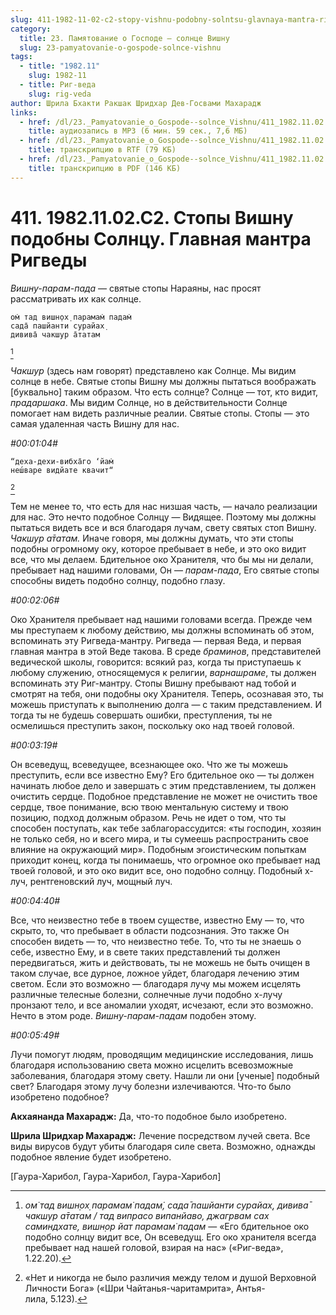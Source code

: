 ```yaml
---
slug: 411-1982-11-02-c2-stopy-vishnu-podobny-solntsu-glavnaya-mantra-rigvedy
category:
  title: 23. Памятование о Господе — солнце Вишну
  slug: 23-pamyatovanie-o-gospode-solnce-vishnu
tags:
  - title: "1982.11"
    slug: 1982-11
  - title: Риг-веда
    slug: rig-veda
author: Шрила Бхакти Ракшак Шридхар Дев-Госвами Махарадж
links:
  - href: /dl/23._Pamyatovanie_o_Gospode--solnce_Vishnu/411_1982.11.02.C2_SridharMj_Stopy_Vishnu_podobny_Solncu__Glavnaja_mantra_Rigvedy.mp3
    title: аудиозапись в MP3 (6 мин. 59 сек., 7,6 МБ)
  - href: /dl/23._Pamyatovanie_o_Gospode--solnce_Vishnu/411_1982.11.02.C2_SridharMj_Stopy_Vishnu_podobny_Solncu__Glavnaja_mantra_Rigvedy.rtf
    title: транскрипцию в RTF (79 КБ)
  - href: /dl/23._Pamyatovanie_o_Gospode--solnce_Vishnu/411_1982.11.02.C2_SridharMj_Stopy_Vishnu_podobny_Solncu__Glavnaja_mantra_Rigvedy.pdf
    title: транскрипцию в PDF (146 КБ)
---
```


# 411. 1982.11.02.C2. Стопы Вишну подобны Солнцу. Главная мантра Ригведы

*Вишну-парам-пада* — святые стопы Нараяны, нас просят рассматривать их как солнце.

    ом̇ тад вишн̣ох̣ парамам̇ падам̇
    сада̄ пашйанти сурайах̣
    дивива̄ чакшур а̄татам
[^_ftn1]

*Чакшур* (здесь нам говорят) представлено как Солнце. Мы видим солнце в небе. Святые стопы Вишну мы должны пытаться воображать [буквально] таким образом. Что есть солнце? Солнце — тот, кто видит, *прадаршака*. Мы видим Солнце, но в действительности Солнце помогает нам видеть различные реалии. Святые стопы. Стопы — это самая удаленная часть Вишну для нас.

*#00:01:04#*

    “деха-дехи-вибха̄го ‘йам̇
    неш́варе видйате квачит“
[^_ftn2]

Тем не менее то, что есть для нас низшая часть, — начало реализации для нас. Это нечто подобное Солнцу — Видящее. Поэтому мы должны пытаться видеть все и вся благодаря лучам, свету святых стоп Вишну. *Чакшур а̄татам.* Иначе говоря, мы должны думать, что эти стопы подобны огромному оку, которое пребывает в небе, и это око видит все, что мы делаем. Бдительное око Хранителя, что бы мы ни делали, пребывает над нашими головами, Он — *парам-пада*, Его святые стопы способны видеть подобно солнцу, подобно глазу.

*#00:02:06#*

Око Хранителя пребывает над нашими головами всегда. Прежде чем мы преступаем к любому действию, мы должны вспоминать об этом, вспоминать эту Ригведа-мантру. Ригведа — первая Веда, и первая главная мантра в этой Веде такова. В среде *браминов*, представителей ведической школы, говорится: всякий раз, когда ты приступаешь к любому служению, относящемуся к религии, *варнашраме*, ты должен вспоминать эту Риг-мантру. Стопы Вишну пребывают над тобой и смотрят на тебя, они подобны оку Хранителя. Теперь, осознавая это, ты можешь приступать к выполнению долга — с таким представлением. И тогда ты не будешь совершать ошибки, преступления, ты не осмелишься преступить закон, поскольку око над твоей головой.

*#00:03:19#*

Он всеведущ, всеведущее, всезнающее око. Что же ты можешь преступить, если все известно Ему? Его бдительное око — ты должен начинать любое дело и завершать с этим представлением, ты должен очистить сердце. Подобное представление не может не очистить твое сердце, твое понимание, всю твою ментальную систему и твою позицию, подход должным образом. Речь не идет о том, что ты способен поступать, как тебе заблагорассудится: «ты господин, хозяин не только себя, но и всего мира, и ты сумеешь распространить свое влияние на окружающий мир». Подобным эгоистическим попыткам приходит конец, когда ты понимаешь, что огромное око пребывает над твоей головой, и это око видит все, оно подобно солнцу. Подобный х-луч, рентгеновский луч, мощный луч.

*#00:04:40#*

Все, что неизвестно тебе в твоем существе, известно Ему — то, что скрыто, то, что пребывает в области подсознания. Это также Он способен видеть — то, что неизвестно тебе. То, что ты не знаешь о себе, известно Ему, и в свете таких представлений ты должен передвигаться, жить и действовать, ты не можешь не быть очищен в таком случае, все дурное, ложное уйдет, благодаря лечению этим светом. Если это возможно — благодаря лучу мы можем исцелять различные телесные болезни, солнечные лучи подобно х-лучу пронзают тело, и все аномалии уходят, исчезают, если это возможно. Нечто в этом роде. *Вишну-парам-падам* подобен этому.

*#00:05:49#*

Лучи помогут людям, проводящим медицинские исследования, лишь благодаря использованию света можно исцелить всевозможные заболевания, благодаря этому свету. Нашли ли они [ученые] подобный свет? Благодаря этому лучу болезни излечиваются. Что-то было изобретено подобное?

**Акхаянанда Махарадж:** Да, что-то подобное было изобретено.

**Шрила Шридхар Махарадж:** Лечение посредством лучей света. Все виды вирусов будут убиты благодаря силе света. Возможно, однажды подобное явление будет изобретено.

[Гаура-Харибол, Гаура-Харибол, Гаура-Харибол]



[^_ftn1]: *ом̇ тад вишн̣ох̣ парамам̇ падам̇, сада̄ пашйанти сурайах̣, дивива̄ чакшур а̄татам / тад випрасо випанйаво, джагрвам сах саминдхате, вишн̣ор йат парамам̇ падам* — «Его бдительное око подобно солнцу видит все, Он всеведущ. Его око хранителя всегда пребывает над нашей головой, взирая на нас» («Риг-веда», 1.22.20).

[^_ftn2]: «Нет и никогда не было различия между телом и душой Верховной Личности Бога» («Шри Чайтанья-чаритамрита», Антья-лила, 5.123).

